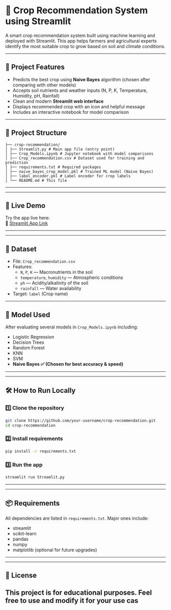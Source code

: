 # 🌾 Crop Recommendation System using Streamlit

A smart crop recommendation system built using machine learning and deployed with Streamlit. This app helps farmers and agricultural experts identify the most suitable crop to grow based on soil and climate conditions.

---

## 📌 Project Features

- Predicts the best crop using **Naive Bayes** algorithm (chosen after comparing with other models)
- Accepts soil nutrients and weather inputs (N, P, K, Temperature, Humidity, pH, Rainfall)
- Clean and modern **Streamlit web interface**
- Displays recommended crop with an icon and helpful message
- Includes an interactive notebook for model comparison

---

## 📁 Project Structure
```
├── crop-recommendation/ 
│ ├── Streamlit.py # Main app file (entry point) 
│ ├── Crop_Models.ipynb # Jupyter notebook with model comparisons 
│ ├── Crop_recommendation.csv # Dataset used for training and prediction 
│ ├── requirements.txt # Required packages 
│ ├── naive_bayes_crop_model.pkl # Trained ML model (Naive Bayes) 
│ ├── label_encoder.pkl # Label encoder for crop labels 
│ └── README.md # This file
```
---
---
## 🚀 Live Demo

Try the app live here:  
🔗 [Streamlit App Link](https://crop-adviser.streamlit.app/)

---
---
## 🧪 Dataset

- File: `Crop_recommendation.csv`
- Features:
  - `N`, `P`, `K` — Macronutrients in the soil
  - `temperature`, `humidity` — Atmospheric conditions
  - `ph` — Acidity/alkalinity of the soil
  - `rainfall` — Water availability
- Target: `label` (Crop name)

---

## 🧠 Model Used

After evaluating several models in `Crop_Models.ipynb` including:
- Logistic Regression
- Decision Trees
- Random Forest
- KNN
- SVM
- **Naive Bayes ✅ (Chosen for best accuracy & speed)**

---
---
## 🛠️ How to Run Locally

### 1️⃣ Clone the repository

```bash
git clone https://github.com/your-username/crop-recommendation.git
cd crop-recommendation
```

### 2️⃣ Install requirements

```bash
pip install -r requirements.txt
```

### 3️⃣ Run the app

```bash
streamlit run Streamlit.py
```

---
---
## 📦 Requirements

All dependencies are listed in `requirements.txt`. Major ones include:

- streamlit
- scikit-learn
- pandas
- numpy
- matplotlib (optional for future upgrades)
---
---

## 📜 License

This project is for educational purposes. Feel free to use and modify it for your use cas
---

